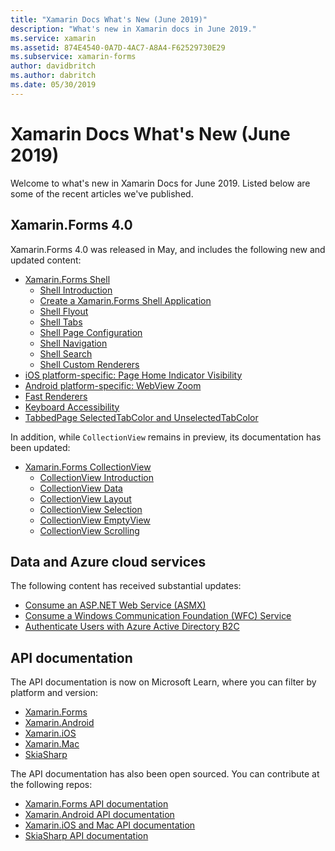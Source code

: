 ```yaml
---
title: "Xamarin Docs What's New (June 2019)"
description: "What's new in Xamarin docs in June 2019."
ms.service: xamarin
ms.assetid: 874E4540-0A7D-4AC7-A8A4-F62529730E29
ms.subservice: xamarin-forms
author: davidbritch
ms.author: dabritch
ms.date: 05/30/2019
---
```


# Xamarin Docs What's New (June 2019)

Welcome to what's new in Xamarin Docs for June 2019. Listed below are some of the recent articles we've published.

## Xamarin.Forms 4.0

Xamarin.Forms 4.0 was released in May, and includes the following new and updated content:

- [Xamarin.Forms Shell](~/xamarin-forms/app-fundamentals/shell/index.md)
  - [Shell Introduction](~/xamarin-forms/app-fundamentals/shell/introduction.md)
  - [Create a Xamarin.Forms Shell Application](~/xamarin-forms/app-fundamentals/shell/create.md)
  - [Shell Flyout](~/xamarin-forms/app-fundamentals/shell/flyout.md)
  - [Shell Tabs](~/xamarin-forms/app-fundamentals/shell/tabs.md)
  - [Shell Page Configuration](~/xamarin-forms/app-fundamentals/shell/pages.md)
  - [Shell Navigation](~/xamarin-forms/app-fundamentals/shell/navigation.md)
  - [Shell Search](~/xamarin-forms/app-fundamentals/shell/search.md)
  - [Shell Custom Renderers](~/xamarin-forms/app-fundamentals/shell/customrenderers.md)
- [iOS platform-specific: Page Home Indicator Visibility](~/xamarin-forms/platform/ios/page-home-indicator.md)
- [Android platform-specific: WebView Zoom](~/xamarin-forms/platform/android/webview-zoom-controls.md)
- [Fast Renderers](~/xamarin-forms/internals/fast-renderers.md)
- [Keyboard Accessibility](~/xamarin-forms/app-fundamentals/accessibility/keyboard.md)
- [TabbedPage SelectedTabColor and UnselectedTabColor](~/xamarin-forms/app-fundamentals/navigation/tabbed-page.md)

In addition, while `CollectionView` remains in preview, its documentation has been updated:

- [Xamarin.Forms CollectionView](~/xamarin-forms/user-interface/collectionview/index.md)
  - [CollectionView Introduction](~/xamarin-forms/user-interface/collectionview/introduction.md)
  - [CollectionView Data](~/xamarin-forms/user-interface/collectionview/populate-data.md)
  - [CollectionView Layout](~/xamarin-forms/user-interface/collectionview/layout.md)
  - [CollectionView Selection](~/xamarin-forms/user-interface/collectionview/selection.md)
  - [CollectionView EmptyView](~/xamarin-forms/user-interface/collectionview/emptyview.md)
  - [CollectionView Scrolling](~/xamarin-forms/user-interface/collectionview/scrolling.md)

## Data and Azure cloud services

The following content has received substantial updates:

- [Consume an ASP.NET Web Service (ASMX)](~/xamarin-forms/data-cloud/web-services/asmx.md)
- [Consume a Windows Communication Foundation (WFC) Service](~/xamarin-forms/data-cloud/web-services/wcf.md)
- [Authenticate Users with Azure Active Directory B2C](~/xamarin-forms/data-cloud/authentication/azure-ad-b2c.md)

## API documentation

The API documentation is now on Microsoft Learn, where you can filter by platform and version:

- [Xamarin.Forms](xref:Xamarin.Forms)
- [Xamarin.Android](/dotnet/api/?view=xamarinandroid-7.1&preserve-view=true)
- [Xamarin.iOS](/dotnet/api/?view=xamarin-ios-sdk-12&preserve-view=true)
- [Xamarin.Mac](/dotnet/api/?view=xamarinmac-3.0&preserve-view=true)
- [SkiaSharp](xref:SkiaSharp)

The API documentation has also been open sourced. You can contribute at the following repos:

- [Xamarin.Forms API documentation](https://github.com/xamarin/Xamarin.Forms-api-docs)
- [Xamarin.Android API documentation](https://github.com/xamarin/android-api-docs)
- [Xamarin.iOS and Mac API documentation](https://github.com/xamarin/apple-api-docs)
- [SkiaSharp API documentation](https://github.com/mono/skiasharp-api-docs)
